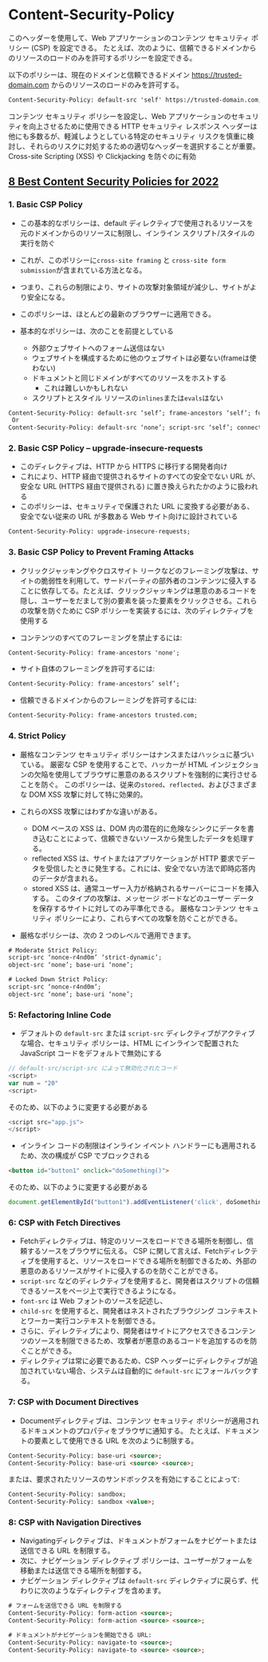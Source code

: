 # Content-Security-Policy

このヘッダーを使用して、Web アプリケーションのコンテンツ セキュリティ ポリシー (CSP) を設定できる。 たとえば、次のように、信頼できるドメインからのリソースのロードのみを許可するポリシーを設定できる。

以下のポリシーは、現在のドメインと信頼できるドメイン <https://trusted-domain.com> からのリソースのロードのみを許可する。

```html
Content-Security-Policy: default-src 'self' https://trusted-domain.com;
```

コンテンツ セキュリティ ポリシーを設定し、Web アプリケーションのセキュリティを向上させるために使用できる HTTP セキュリティ レスポンス ヘッダーは他にも多数るが、軽減しようとしている特定のセキュリティ リスクを慎重に検討し、それらのリスクに対処するための適切なヘッダーを選択することが重要。Cross-site Scripting (XSS) や Clickjacking を防ぐのに有効

## [8 Best Content Security Policies for 2022](https://www.reflectiz.com/blog/8-best-content-security-policies/)

### 1. Basic CSP Policy

- この基本的なポリシーは、default ディレクティブで使用されるリソースを元のドメインからのリソースに制限し、インライン スクリプト/スタイルの実行を防ぐ
- これが、このポリシーに`cross-site framing` と `cross-site form submission`が含まれている方法となる。
- つまり、これらの制限により、サイトの攻撃対象領域が減少し、サイトがより安全になる。
- このポリシーは、ほとんどの最新のブラウザーに適用できる。

- 基本的なポリシーは、次のことを前提としている
  - 外部ウェブサイトへのフォーム送信はない
  - ウェブサイトを構成するために他のウェブサイトは必要ない(frameは使わない)
  - ドキュメントと同じドメインがすべてのリソースをホストする
    - これは難しいかもしれない
  - スクリプトとスタイル リソースの`inlines`または`evals`はない

```html
Content-Security-Policy: default-src ‘self’; frame-ancestors ‘self’; form-action ‘self’;
 Or
Content-Security-Policy: default-src ‘none’; script-src ‘self’; connect-src ‘self’; img-src ‘self’; style-src ‘self’; frame-ancestors ‘self’; form-action ‘self’;
```

### 2. Basic CSP Policy – upgrade-insecure-requests

- このディレクティブは、HTTP から HTTPS に移行する開発者向け
- これにより、HTTP 経由で提供されるサイトのすべての安全でない URL が、安全な URL (HTTPS 経由で提供される) に置き換えられたかのように扱われる
- このポリシーは、セキュリティで保護された URL に変換する必要がある、安全でない従来の URL が多数ある Web サイト向けに設計されている

```html
Content-Security-Policy: upgrade-insecure-requests;
```

### 3. Basic CSP Policy to Prevent Framing Attacks

- クリックジャッキングやクロスサイト リークなどのフレーミング攻撃は、サイトの脆弱性を利用して、サードパーティの部外者のコンテンツに侵入することに依存してる。たとえば、クリックジャッキングは悪意のあるコードを隠し、ユーザーをだまして別の要素を装った要素をクリックさせる。これらの攻撃を防ぐために CSP ポリシーを実装するには、次のディレクティブを使用する

- コンテンツのすべてのフレーミングを禁止するには:

```html
Content-Security-Policy: frame-ancestors 'none';
```

- サイト自体のフレーミングを許可するには:

```html
Content-Security-Policy: frame-ancestors’ self’;
```

- 信頼できるドメインからのフレーミングを許可するには:

```html
Content-Security-Policy: frame-ancestors trusted.com;
```

### 4. Strict Policy

- 厳格なコンテンツ セキュリティ ポリシーはナンスまたはハッシュに基づいている。 厳密な CSP を使用することで、ハッカーが HTML インジェクションの欠陥を使用してブラウザに悪意のあるスクリプトを強制的に実行させることを防ぐ。 このポリシーは、従来の`stored`、`reflected`、およびさまざまな DOM XSS 攻撃に対して特に効果的。
- これらのXSS 攻撃にはわずかな違いがある。
  - DOM ベースの XSS は、DOM 内の潜在的に危険なシンクにデータを書き込むことによって、信頼できないソースから発生したデータを処理する。
  - reflected XSS は、サイトまたはアプリケーションが HTTP 要求でデータを受信したときに発生する。これには、安全でない方法で即時応答内のデータが含まれる。
  - stored XSS は、通常ユーザー入力が格納されるサーバーにコードを挿入する。 このタイプの攻撃は、メッセージ ボードなどのユーザー データを保存するサイトに対してのみ平準化できる。 厳格なコンテンツ セキュリティ ポリシーにより、これらすべての攻撃を防ぐことができる。

- 厳格なポリシーは、次の 2 つのレベルで適用できます。

```html
# Moderate Strict Policy:
script-src ‘nonce-r4nd0m’ ‘strict-dynamic’;
object-src ‘none’; base-uri ‘none’;
```

```html
# Locked Down Strict Policy:
script-src ‘nonce-r4nd0m’;
object-src ‘none’; base-uri ‘none’;
```

### 5: Refactoring Inline Code

- デフォルトの `default-src` または `script-src` ディレクティブがアクティブな場合、セキュリティ ポリシーは、HTML にインラインで配置された JavaScript コードをデフォルトで無効にする

```js
// default-src/script-src によって無効化されたコード
<script>
var num = "20"
<script>
```

そのため、以下のように変更する必要がある

```js
<script src="app.js">
</script>
```

- インライン コードの制限はインライン イベント ハンドラーにも適用されるため、次の構成が CSP でブロックされる

```html
<button id="button1" onclick="doSomething()">
```

そのため、以下のように変更する必要がある

```js
document.getElementById("button1").addEventListener('click', doSomething);
```

### 6: CSP with Fetch Directives

- Fetchディレクティブは、特定のリソースをロードできる場所を制御し、信頼するソースをブラウザに伝える。 CSP に関して言えば、Fetchディレクティブを使用すると、リソースをロードできる場所を制御できるため、外部の悪意のあるリソースがサイトに侵入するのを防ぐことができる。
- `script-src` などのディレクティブを使用すると、開発者はスクリプトの信頼できるソースをページ上で実行できるようになる。
- `font-src` は Web フォントのソースを記述し、
- `child-src` を使用すると、開発者はネストされたブラウジング コンテキストとワーカー実行コンテキストを制御できる。
- さらに、ディレクティブにより、開発者はサイトにアクセスできるコンテンツのソースを制限できるため、攻撃者が悪意のあるコードを追加するのを防ぐことができる。
- ディレクティブは常に必要であるため、CSP ヘッダーにディレクティブが追加されていない場合、システムは自動的に `default-src` にフォールバックする。

### 7: CSP with Document Directives

- Documentディレクティブは、コンテンツ セキュリティ ポリシーが適用されるドキュメントのプロパティをブラウザに通知する。 たとえば、ドキュメントの要素として使用できる URL を次のように制限する。

```html
Content-Security-Policy: base-uri <source>;
Content-Security-Policy: base-uri <source> <source>;
```

または、要求されたリソースのサンドボックスを有効にすることによって:

```html
Content-Security-Policy: sandbox;
Content-Security-Policy: sandbox <value>;
```

### 8: CSP with Navigation Directives

- Navigatingディレクティブは、ドキュメントがフォームをナビゲートまたは送信できる URL を制限する。
- 次に、ナビゲーション ディレクティブ ポリシーは、ユーザーがフォームを移動または送信できる場所を制御する。
- ナビゲーション ディレクティブは `default-src` ディレクティブに戻らず、代わりに次のようなディレクティブを含めます。

```html
# フォームを送信できる URL を制限する
Content-Security-Policy: form-action <source>;
Content-Security-Policy: form-action <source> <source>;

# ドキュメントがナビゲーションを開始できる URL:
Content-Security-Policy: navigate-to <source>;
Content-Security-Policy: navigate-to <source> <source>;
```
